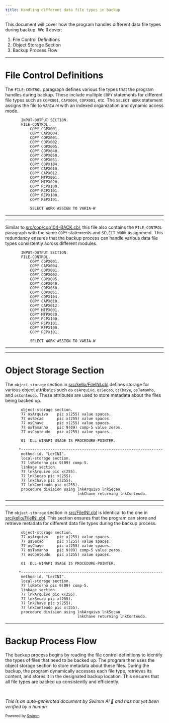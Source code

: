 ```yaml
---
title: Handling different data file types in backup
---
```

This document will cover how the program handles different data file types during backup. We'll cover:

1. File Control Definitions
2. Object Storage Section
3. Backup Process Flow

<SwmSnippet path="/src/cop/cop104-BACK.cbl" line="17">

---

# File Control Definitions

The <SwmToken path="src/cop/cop104-BACK.cbl" pos="18:1:3" line-data="       FILE-CONTROL.">`FILE-CONTROL`</SwmToken> paragraph defines various file types that the program handles during backup. These include multiple <SwmToken path="src/cop/cop104-BACK.cbl" pos="19:1:1" line-data="           COPY CGPX001.">`COPY`</SwmToken> statements for different file types such as <SwmToken path="src/cop/cop104-BACK.cbl" pos="19:3:3" line-data="           COPY CGPX001.">`CGPX001`</SwmToken>, <SwmToken path="src/cop/cop104-BACK.cbl" pos="20:3:3" line-data="           COPY CAPX004.">`CAPX004`</SwmToken>, <SwmToken path="src/cop/cop104-BACK.cbl" pos="21:3:3" line-data="           COPY COPX001.">`COPX001`</SwmToken>, etc. The <SwmToken path="src/cop/cop104-BACK.cbl" pos="37:1:3" line-data="           SELECT WORK ASSIGN TO VARIA-W">`SELECT WORK`</SwmToken> statement assigns the file to <SwmToken path="src/cop/cop104-BACK.cbl" pos="37:9:11" line-data="           SELECT WORK ASSIGN TO VARIA-W">`VARIA-W`</SwmToken> with an indexed organization and dynamic access mode.

```cobol
       INPUT-OUTPUT SECTION.
       FILE-CONTROL.
           COPY CGPX001.
           COPY CAPX004.
           COPY COPX001.
           COPY COPX002.
           COPY COPX005.
           COPY COPX040.
           COPY COPX050.
           COPY COPX051.
           COPY COPX104.
           COPY CAPX010.
           COPY CAPX012.
           COPY MTPX001.
           COPY MTPX020.
           COPY RCPX100.
           COPY RCPX101.
           COPY REPX100.
           COPY REPX101.

           SELECT WORK ASSIGN TO VARIA-W
```

---

</SwmSnippet>

<SwmSnippet path="/src/kello/cop104-BACK.cbl" line="17">

---

Similar to <SwmPath>[src/cop/cop104-BACK.cbl](src/cop/cop104-BACK.cbl)</SwmPath>, this file also contains the <SwmToken path="src/kello/cop104-BACK.cbl" pos="18:1:3" line-data="       FILE-CONTROL.">`FILE-CONTROL`</SwmToken> paragraph with the same <SwmToken path="src/kello/cop104-BACK.cbl" pos="19:1:1" line-data="           COPY CGPX001.">`COPY`</SwmToken> statements and <SwmToken path="src/kello/cop104-BACK.cbl" pos="37:1:3" line-data="           SELECT WORK ASSIGN TO VARIA-W">`SELECT WORK`</SwmToken> assignment. This redundancy ensures that the backup process can handle various data file types consistently across different modules.

```cobol
       INPUT-OUTPUT SECTION.
       FILE-CONTROL.
           COPY CGPX001.
           COPY CAPX004.
           COPY COPX001.
           COPY COPX002.
           COPY COPX005.
           COPY COPX040.
           COPY COPX050.
           COPY COPX051.
           COPY COPX104.
           COPY CAPX010.
           COPY CAPX012.
           COPY MTPX001.
           COPY MTPX020.
           COPY RCPX100.
           COPY RCPX101.
           COPY REPX100.
           COPY REPX101.

           SELECT WORK ASSIGN TO VARIA-W
```

---

</SwmSnippet>

<SwmSnippet path="/src/kello/FileINI.cbl" line="13">

---

# Object Storage Section

The <SwmToken path="src/kello/FileINI.cbl" pos="13:1:3" line-data="       object-storage section.">`object-storage`</SwmToken> section in <SwmPath>[src/kello/FileINI.cbl](src/kello/FileINI.cbl)</SwmPath> defines storage for various object attributes such as <SwmToken path="src/kello/FileINI.cbl" pos="14:3:3" line-data="       77 osArquivo    pic x(255) value spaces.">`osArquivo`</SwmToken>, <SwmToken path="src/kello/FileINI.cbl" pos="15:3:3" line-data="       77 osSecao      pic x(255) value spaces.">`osSecao`</SwmToken>, <SwmToken path="src/kello/FileINI.cbl" pos="16:3:3" line-data="       77 osChave      pic x(255) value spaces.">`osChave`</SwmToken>, <SwmToken path="src/kello/FileINI.cbl" pos="17:3:3" line-data="       77 osTamanho    pic 9(09) comp-5 value zeros.">`osTamanho`</SwmToken>, and <SwmToken path="src/kello/FileINI.cbl" pos="18:3:3" line-data="       77 osConteudo   pic x(255) value spaces.">`osConteudo`</SwmToken>. These attributes are used to store metadata about the files being backed up.

```cobol
       object-storage section.
       77 osArquivo    pic x(255) value spaces.
       77 osSecao      pic x(255) value spaces.
       77 osChave      pic x(255) value spaces.
       77 osTamanho    pic 9(09) comp-5 value zeros.
       77 osConteudo   pic x(255) value spaces.

       01  DLL-WINAPI USAGE IS PROCEDURE-POINTER.

      *---------------------------------------------------------------
       method-id. "LerINI".
       local-storage section.
       77 lsRetorno pic 9(09) comp-5.
       linkage section.
       77 lnkArquivo pic x(255).
       77 lnkSecao pic x(255).
       77 lnkChave pic x(255).
       77 lnkConteudo pic x(255).
       procedure division using lnkArquivo lnkSecao
                                lnkChave returning lnkConteudo.

```

---

</SwmSnippet>

<SwmSnippet path="/src/FileINI.cbl" line="13">

---

The <SwmToken path="src/FileINI.cbl" pos="13:1:3" line-data="       object-storage section.">`object-storage`</SwmToken> section in <SwmPath>[src/FileINI.cbl](src/FileINI.cbl)</SwmPath> is identical to the one in <SwmPath>[src/kello/FileINI.cbl](src/kello/FileINI.cbl)</SwmPath>. This section ensures that the program can store and retrieve metadata for different data file types during the backup process.

```cobol
       object-storage section.
       77 osArquivo    pic x(255) value spaces.
       77 osSecao      pic x(255) value spaces.
       77 osChave      pic x(255) value spaces.
       77 osTamanho    pic 9(09) comp-5 value zeros.
       77 osConteudo   pic x(255) value spaces.

       01  DLL-WINAPI USAGE IS PROCEDURE-POINTER.

      *---------------------------------------------------------------
       method-id. "LerINI".
       local-storage section.
       77 lsRetorno pic 9(09) comp-5.
       linkage section.
       77 lnkArquivo pic x(255).
       77 lnkSecao pic x(255).
       77 lnkChave pic x(255).
       77 lnkConteudo pic x(255).
       procedure division using lnkArquivo lnkSecao
                                lnkChave returning lnkConteudo.

```

---

</SwmSnippet>

# Backup Process Flow

The backup process begins by reading the file control definitions to identify the types of files that need to be backed up. The program then uses the object storage section to store metadata about these files. During the backup, the program dynamically accesses each file type, retrieves its content, and stores it in the designated backup location. This ensures that all file types are backed up consistently and efficiently.

&nbsp;

*This is an auto-generated document by Swimm AI 🌊 and has not yet been verified by a human*

<SwmMeta version="3.0.0" repo-id="Z2l0aHViJTNBJTNBa2VsbG8lM0ElM0Fzd2ltbWlv" repo-name="kello"><sup>Powered by [Swimm](/)</sup></SwmMeta>
